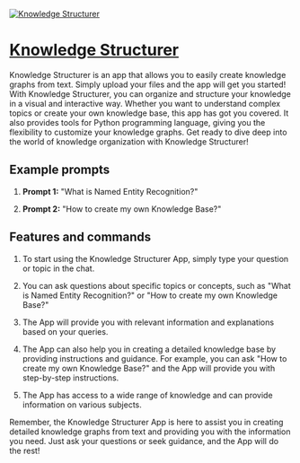 [![Knowledge Structurer](https://files.oaiusercontent.com/file-gP2BeJB9VPsXVTs4Ntn35IxK?se=2123-10-22T06%3A28%3A39Z&sp=r&sv=2021-08-06&sr=b&rscc=max-age%3D31536000%2C%20immutable&rscd=attachment%3B%20filename%3D0853f1a6-81da-4e73-a03a-c3270348f56b.png&sig=5ILxTaGmB/e9QfKsatcRpaEKxZ%2Bd6vVOilMiI/P8qO4%3D)](https://chat.openai.com/g/g-9ImhE2twe-knowledge-structurer)

# [Knowledge Structurer](https://chat.openai.com/g/g-9ImhE2twe-knowledge-structurer)

Knowledge Structurer is an app that allows you to easily create knowledge graphs from text. Simply upload your files and the app will get you started! With Knowledge Structurer, you can organize and structure your knowledge in a visual and interactive way. Whether you want to understand complex topics or create your own knowledge base, this app has got you covered. It also provides tools for Python programming language, giving you the flexibility to customize your knowledge graphs. Get ready to dive deep into the world of knowledge organization with Knowledge Structurer!

## Example prompts

1. **Prompt 1:** "What is Named Entity Recognition?"

2. **Prompt 2:** "How to create my own Knowledge Base?"

## Features and commands

1. To start using the Knowledge Structurer App, simply type your question or topic in the chat.

2. You can ask questions about specific topics or concepts, such as "What is Named Entity Recognition?" or "How to create my own Knowledge Base?"

3. The App will provide you with relevant information and explanations based on your queries.

4. The App can also help you in creating a detailed knowledge base by providing instructions and guidance. For example, you can ask "How to create my own Knowledge Base?" and the App will provide you with step-by-step instructions.

5. The App has access to a wide range of knowledge and can provide information on various subjects.

Remember, the Knowledge Structurer App is here to assist you in creating detailed knowledge graphs from text and providing you with the information you need. Just ask your questions or seek guidance, and the App will do the rest!